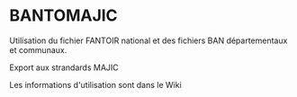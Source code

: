 # BANTOMAJIC
Utilisation du fichier FANTOIR national et des fichiers BAN départementaux et communaux.

Export aux strandards MAJIC 

 Les informations d'utilisation sont dans le Wiki
